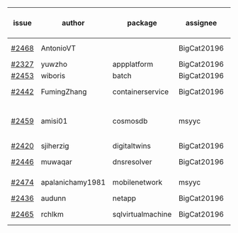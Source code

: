 | issue | author | package | assignee | bot advice | created date of issue | target release date | date from target |
| ------ | ------ | ------ | ------ | ------ | ------ | ------ | :-----: |
| [#2468](https://github.com/Azure/sdk-release-request/issues/2468) | AntonioVT |   | BigCat20196 | new comment.  <br> | 02-18 | 03-07 |   |
| [#2327](https://github.com/Azure/sdk-release-request/issues/2327) | yuwzho | appplatform | BigCat20196 |   | 12-22 | 01-17 |   |
| [#2453](https://github.com/Azure/sdk-release-request/issues/2453) | wiboris | batch | BigCat20196 |   | 02-16 | 03-02 |   |
| [#2442](https://github.com/Azure/sdk-release-request/issues/2442) | FumingZhang | containerservice | BigCat20196 |   release date < 2 ! <br> | 02-14 | 02-21 | 0 |
| [#2459](https://github.com/Azure/sdk-release-request/issues/2459) | amisi01 | cosmosdb | msyyc | new comment.  <br> release date < 2 ! <br> | 02-17 | 02-18 | -2 |
| [#2420](https://github.com/Azure/sdk-release-request/issues/2420) | sjiherzig | digitaltwins | BigCat20196 |   | 02-07 | 02-15 |   |
| [#2446](https://github.com/Azure/sdk-release-request/issues/2446) | muwaqar | dnsresolver | BigCat20196 | new comment.  <br> | 02-15 | 02-28 |   |
| [#2474](https://github.com/Azure/sdk-release-request/issues/2474) | apalanichamy1981 | mobilenetwork | msyyc | new issue ! <br> | 02-19 | 02-28 |   |
| [#2436](https://github.com/Azure/sdk-release-request/issues/2436) | audunn | netapp | BigCat20196 |   | 02-10 | 02-14 |   |
| [#2465](https://github.com/Azure/sdk-release-request/issues/2465) | rchlkm | sqlvirtualmachine | BigCat20196 | new issue ! <br> | 02-18 | 02-28 |   |
